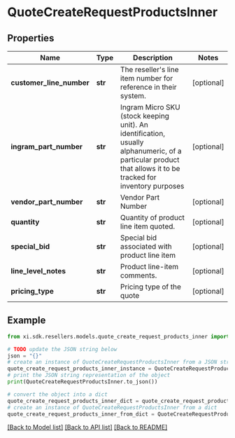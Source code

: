 # QuoteCreateRequestProductsInner


## Properties

Name | Type | Description | Notes
------------ | ------------- | ------------- | -------------
**customer_line_number** | **str** | The reseller&#39;s line item number for reference in their system. | [optional] 
**ingram_part_number** | **str** | Ingram Micro SKU (stock keeping unit). An identification, usually alphanumeric, of a particular product that allows it to be tracked for inventory purposes | [optional] 
**vendor_part_number** | **str** | Vendor Part Number | [optional] 
**quantity** | **str** | Quantity of product line item quoted. | [optional] 
**special_bid** | **str** | Special bid associated with product line item | [optional] 
**line_level_notes** | **str** | Product line-item comments. | [optional] 
**pricing_type** | **str** | Pricing type of the quote | [optional] 

## Example

```python
from xi.sdk.resellers.models.quote_create_request_products_inner import QuoteCreateRequestProductsInner

# TODO update the JSON string below
json = "{}"
# create an instance of QuoteCreateRequestProductsInner from a JSON string
quote_create_request_products_inner_instance = QuoteCreateRequestProductsInner.from_json(json)
# print the JSON string representation of the object
print(QuoteCreateRequestProductsInner.to_json())

# convert the object into a dict
quote_create_request_products_inner_dict = quote_create_request_products_inner_instance.to_dict()
# create an instance of QuoteCreateRequestProductsInner from a dict
quote_create_request_products_inner_from_dict = QuoteCreateRequestProductsInner.from_dict(quote_create_request_products_inner_dict)
```
[[Back to Model list]](../README.md#documentation-for-models) [[Back to API list]](../README.md#documentation-for-api-endpoints) [[Back to README]](../README.md)



